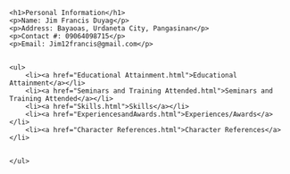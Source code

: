 <!DOCTYPE html>
<html>
<head>
	<meta charset="utf-8">
	<title>Resume</title>
</head>
<body>
	
	<h1>Personal Information</h1>
	<p>Name: Jim Francis Duyag</p>
	<p>Address: Bayaoas, Urdaneta City, Pangasinan</p>
	<p>Contact #: 09064098715</p>
	<p>Email: Jim12francis@gmail.com</p>


    <ul>
    	<li><a href="Educational Attainment.html">Educational Attainment</a></li>
    	<li><a href="Seminars and Training Attended.html">Seminars and Training Attended</a></li>
    	<li><a href="Skills.html">Skills</a></li>
    	<li><a href="ExperiencesandAwards.html">Experiences/Awards</a></li>
    	<li><a href="Character References.html">Character References</a></li>


    </ul>
	
</body>
</html>